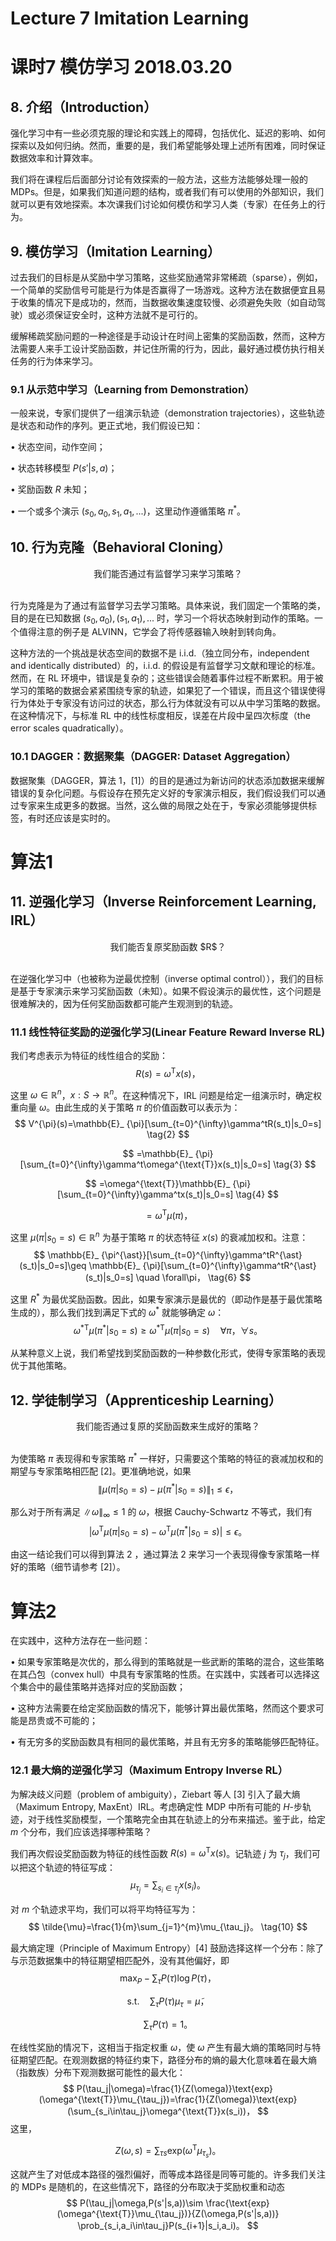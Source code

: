 # Lecture 7 Imitation Learning

# 课时7 模仿学习 2018.03.20

## 8. 介绍（Introduction）

强化学习中有一些必须克服的理论和实践上的障碍，包括优化、延迟的影响、如何探索以及如何归纳。然而，重要的是，我们希望能够处理上述所有困难，同时保证数据效率和计算效率。

我们将在课程后后面部分讨论有效探索的一般方法，这些方法能够处理一般的 MDPs。但是，如果我们知道问题的结构，或者我们有可以使用的外部知识，我们就可以更有效地探索。本次课我们讨论如何模仿和学习人类（专家）在任务上的行为。

## 9. 模仿学习（Imitation Learning）

过去我们的目标是从奖励中学习策略，这些奖励通常非常稀疏（sparse），例如，一个简单的奖励信号可能是行为体是否赢得了一场游戏。这种方法在数据便宜且易于收集的情况下是成功的，然而，当数据收集速度较慢、必须避免失败（如自动驾驶）或必须保证安全时，这种方法就不是可行的。

缓解稀疏奖励问题的一种途径是手动设计在时间上密集的奖励函数，然而，这种方法需要人来手工设计奖励函数，并记住所需的行为，因此，最好通过模仿执行相关任务的行为体来学习。

### 9.1 从示范中学习（Learning from Demonstration）

一般来说，专家们提供了一组演示轨迹（demonstration trajectories），这些轨迹是状态和动作的序列。更正式地，我们假设已知：

$\bullet$ 状态空间，动作空间；

$\bullet$ 状态转移模型 $P(s'|s,a)$；

$\bullet$ 奖励函数 $R$ 未知；

$\bullet$ 一个或多个演示 $(s_0,a_0,s_1,a_1,...)$，这里动作遵循策略 $\pi^{\ast}$。

## 10. 行为克隆（Behavioral Cloning）

<div align=center>
我们能否通过有监督学习来学习策略？
</div>
<br/>

行为克隆是为了通过有监督学习去学习策略。具体来说，我们固定一个策略的类，目的是在已知数据 ${(s_0,a_0),(s_1,a_1),...}$ 时，学习一个将状态映射到动作的策略。一个值得注意的例子是 ALVINN，它学会了将传感器输入映射到转向角。

这种方法的一个挑战是状态空间的数据不是 i.i.d.（独立同分布，independent and identically distributed）的，i.i.d. 的假设是有监督学习文献和理论的标准。然而，在 RL 环境中，错误是复杂的；这些错误会随着事件过程不断累积。用于被学习的策略的数据会紧紧围绕专家的轨迹，如果犯了一个错误，而且这个错误使得行为体处于专家没有访问过的状态，那么行为体就没有可以从中学习策略的数据。在这种情况下，与标准 RL 中的线性标度相反，误差在片段中呈四次标度（the error scales quadratically）。

### 10.1 DAGGER：数据聚集（DAGGER: Dataset Aggregation）

数据聚集（DAGGER，算法 1，[1]）的目的是通过为新访问的状态添加数据来缓解错误的复杂化问题。与假设存在预先定义好的专家演示相反，我们假设我们可以通过专家来生成更多的数据。当然，这么做的局限之处在于，专家必须能够提供标签，有时还应该是实时的。

# 算法1

## 11. 逆强化学习（Inverse Reinforcement Learning, IRL）

<div align=center>
我们能否复原奖励函数 $R$？
</div>
<br/>

在逆强化学习中（也被称为逆最优控制（inverse optimal control）），我们的目标是基于专家演示来学习奖励函数（未知）。如果不假设演示的最优性，这个问题是很难解决的，因为任何奖励函数都可能产生观测到的轨迹。

### 11.1 线性特征奖励的逆强化学习(Linear Feature Reward Inverse RL)

我们考虑表示为特征的线性组合的奖励：
$$
R(s)=\omega^{\text{T}}x(s)，
\tag{1}
$$

这里 $\omega\in \mathbb{R}^n$，$x:S\rightarrow \mathbb{R}^n$。在这种情况下，IRL 问题是给定一组演示时，确定权重向量 $\omega$。由此生成的关于策略 $\pi$ 的价值函数可以表示为：
$$
V^{\pi}(s)=\mathbb{E}_ {\pi}[\sum_{t=0}^{\infty}\gamma^tR(s_t)|s_0=s]
\tag{2}
$$

$$
=\mathbb{E}_ {\pi}[\sum_{t=0}^{\infty}\gamma^t\omega^{\text{T}}x(s_t)|s_0=s]
\tag{3}
$$

$$
=\omega^{\text{T}}\mathbb{E}_ {\pi}[\sum_{t=0}^{\infty}\gamma^tx(s_t)|s_0=s]
\tag{4}
$$

$$
=\omega^{\text{T}}\mu(\pi)，
\tag{5}
$$

这里 $\mu(\pi|s_0=s)\in\mathbb{R}^n$ 为基于策略 $\pi$ 的状态特征 $x(s)$ 的衰减加权和。注意：
$$
\mathbb{E}_ {\pi^{\ast}}[\sum_{t=0}^{\infty}\gamma^tR^{\ast}(s_t)|s_0=s]\geq \mathbb{E}_ {\pi}[\sum_{t=0}^{\infty}\gamma^tR^{\ast}(s_t)|s_0=s] \quad \forall\pi，
\tag{6}
$$

这里 $R^{\ast}$ 为最优奖励函数。因此，如果专家演示是最优的（即动作是基于最优策略生成的），那么我们找到满足下式的 $\omega^{\ast}$ 就能够确定 $\omega$：
$$
\omega^{\ast\text{T}}\mu(\pi^{\ast}|s_0=s) \geq \omega^{\ast\text{T}}\mu(\pi|s_0=s) \quad \forall\pi，\forall s。
\tag{7}
$$

从某种意义上说，我们希望找到奖励函数的一种参数化形式，使得专家策略的表现优于其他策略。

## 12. 学徒制学习（Apprenticeship Learning）

<div align=center>
我们能否通过复原的奖励函数来生成好的策略？
</div>
<br/>

为使策略 $\pi$ 表现得和专家策略 $\pi^{\ast}$ 一样好，只需要这个策略的特征的衰减加权和的期望与专家策略相匹配 [2]。更准确地说，如果
$$
\lVert \mu(\pi|s_0=s)-\mu(\pi^{\ast}|s_0=s) \rVert _1 \leq \epsilon，
\tag{8}
$$

那么对于所有满足 $\lVert \omega \rVert _\infty \leq 1$ 的 $\omega$，根据 Cauchy-Schwartz 不等式，我们有
$$
|\omega^{\text{T}}\mu(\pi|s_0=s)-\omega^{\text{T}}\mu(\pi^{\ast}|s_0=s)|\leq\epsilon。
$$

由这一结论我们可以得到算法 2 ，通过算法 2 来学习一个表现得像专家策略一样好的策略（细节请参考 [2]）。

# 算法2

在实践中，这种方法存在一些问题：

$\bullet$ 如果专家策略是次优的，那么得到的策略就是一些武断的策略的混合，这些策略在其凸包（convex hull）中具有专家策略的性质。在实践中，实践者可以选择这个集合中的最佳策略并选择对应的奖励函数；

$\bullet$ 这种方法需要在给定奖励函数的情况下，能够计算出最优策略，然而这个要求可能是昂贵或不可能的；

$\bullet$ 有无穷多的奖励函数具有相同的最优策略，并且有无穷多的策略能够匹配特征。

### 12.1 最大熵的逆强化学习（Maximum Entropy Inverse RL）

为解决歧义问题（problem of ambiguity），Ziebart 等人 [3] 引入了最大熵（Maximum Entropy, MaxEnt）IRL。考虑确定性 MDP 中所有可能的 $H$-步轨迹，对于线性奖励模型，一个策略完全由其在轨迹上的分布来描述。鉴于此，给定 $m$ 个分布，我们应该选择哪种策略？

我们再次假设奖励函数为特征的线性函数 $R(s)=\omega^{\text{T}}x(s)$。记轨迹 $j$ 为 $\tau_j$，我们可以把这个轨迹的特征写成：
$$
\mu_{\tau_j}=\sum_{s_i\in\tau_j}x(s_i)。
\tag{9}
$$

对 $m$ 个轨迹求平均，我们可以将平均特征写为：
$$
\tilde{\mu}=\frac{1}{m}\sum_{j=1}^{m}\mu_{\tau_j}。
\tag{10}
$$

最大熵定理（Principle of Maximum Entropy）[4] 鼓励选择这样一个分布：除了与示范数据集中的特征期望相匹配外，没有其他偏好，即
$$
\mathop{\max}_P -\sum _{\tau}P(\tau)\log P(\tau)，
\tag{11}
$$

$$
\text{s.t.} \quad \sum_{\tau}P(\tau)\mu_{\tau}=\tilde{\mu}，
\tag{12}
$$

$$
\sum_{\tau}P(\tau)=1。
\tag{13}
$$

在线性奖励的情况下，这相当于指定权重 $\omega$，使 $\omega$ 产生有最大熵的策略同时与特征期望匹配。在观测数据的特征约束下，路径分布的熵的最大化意味着在最大熵（指数族）分布下观测数据可能性的最大化：
$$
P(\tau_j|\omega)=\frac{1}{Z(\omega)}\text{exp}(\omega^{\text{T}}\mu_{\tau_j})=\frac{1}{Z(\omega)}\text{exp}(\sum_{s_i\in\tau_j}\omega^{\text{T}}x(s_i))，
$$
这里，

$$
Z(\omega,s)=\sum_{\tau{s}}\text{exp}(\omega^{\text{T}}\mu_{\tau_s})。
$$

这就产生了对低成本路径的强烈偏好，而等成本路径是同等可能的。许多我们关注的 MDPs 是随机的，在这些情况下，路径的分布取决于奖励权重和动态
$$
P(\tau_j|\omega,P(s'|s,a))\sim \frac{\text{exp}(\omega^{\text{T}}\mu_{\tau_j})}{Z(\omega,P(s'|s,a))} \prob_{s_i,a_i\in\tau_j}P(s_{i+1}|s_i,a_i)。
$$